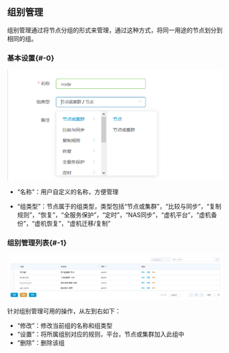 ## 组别管理

组别管理通过将节点分组的形式来管理，通过这种方式，将同一用途的节点划分到相同的组。

### 基本设置{#-0}

![](/assets/V7.1.2019010913.png)

* “名称”：用户自定义的名称，方便管理

* “组类型”：节点属于的组类型，类型包括“节点或集群”，“比较与同步”，“复制规则”，“恢复”，“全服务保护”，“定时”，“NAS同步”，“虚机平台”，“虚机备份”，“虚机恢复”，“虚机迁移/复制”

### 组别管理列表{#-1}

![img](/assets/v7.0.20181009007.png)

针对组别管理可用的操作，从左到右如下：
* “修改”：修改当前组的名称和组类型
* “设置”：将所属组别对应的规则，平台，节点或集群加入此组中
* “删除”：删除该组

